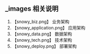 ## _images 相关说明

1. 【snowy_biz.png】          业务架构
2. 【snowy_application.png】  应用架构
3. 【snowy_data.png】         数据架构
4. 【snowy_tech.png】         技术架构
5. 【snowy_deploy.png】       部署架构





